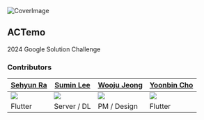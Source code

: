 ![CoverImage](https://github.com/smmin21/ACTemo-Google-Solution-Challenge-2024/assets/108079454/202f577e-37d7-4786-b733-e439a9fe1c15)

## ACTemo

2024 Google Solution Challenge

### Contributors

| [Sehyun Ra](https://github.com/e6d1fe)                            | [Sumin Lee](https://github.com/smmin21)                          | [Wooju Jeong](https://github.com/dearmyuju)                       | [Yoonbin Cho](https://github.com/jjoing)                          |
| ----------------------------------------------------------------- | ---------------------------------------------------------------- | ----------------------------------------------------------------- | ----------------------------------------------------------------- |
| <img src="https://avatars.githubusercontent.com/u/108079454?v=4"> | <img src="https://avatars.githubusercontent.com/u/79392773?v=4"> | <img src="https://avatars.githubusercontent.com/u/146632065?v=4"> | <img src="https://avatars.githubusercontent.com/u/143711988?v=4"> |
| Flutter                                                           | Server / DL                                                      | PM / Design                                                       | Flutter                                                           |
